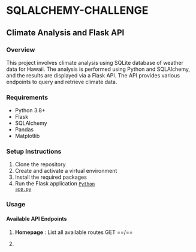 # SQLALCHEMY-CHALLENGE
## Climate Analysis and Flask API

### Overview
This project involves climate analysis using SQLite database of weather data for Hawaii. The analysis is performed using Python and SQLAlchemy, and the results are displayed via a Flask API. The API provides various endpoints to query and retrieve climate data.

### Requirements
- Python 3.8+
- Flask
- SQLAlchemy
- Pandas
- Matplotlib

### Setup Instructions
1. Clone the repository
2. Create and activate a virtual environment
3. Install the required packages
4. Run the Flask application <code style ="color:blue">[Python app.py](sqlalchemy-challenge\SurfsUp\Erna_climate_starter.ipynb)</code>

### Usage
#### Available API Endpoints
1. **Homepage**  : List all available routes
GET ==/==


2. 

